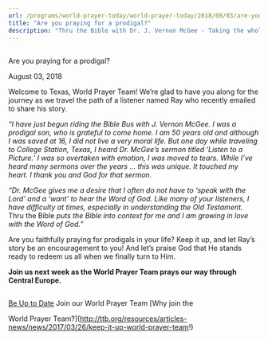 ```yaml
---
url: /programs/world-prayer-today/world-prayer-today/2018/08/03/are-you-praying-for-a-prodigal
title: "Are you praying for a prodigal?"
description: "Thru the Bible with Dr. J. Vernon McGee - Taking the whole Word to the whole world"
---
```







## 
 Are you praying for a prodigal?


August 03, 2018




Welcome to Texas, World Prayer Team! We’re glad to have you along for the journey as we travel the path of a listener named Ray who recently emailed to share his story. 


*“I have just begun riding the Bible Bus with J. Vernon McGee. I was a prodigal son, who is grateful to come home. I am 50 years old and although I was saved at 16, I did not live a very moral life. But one day while traveling to College Station, Texas, I heard Dr. McGee’s sermon titled ‘Listen to a Picture.’ I was so overtaken with emotion, I was moved to tears. While I’ve heard many sermons over the years … this was unique. It touched my heart. I thank you and God for that sermon.* 


*“Dr. McGee gives me a desire that I often do not have to ‘speak with the Lord’ and a ‘want’ to hear the Word of God. Like many of your listeners, I have difficulty at times, especially in understanding the Old Testament.* Thru the Bible *puts the Bible into context for me and I am growing in love with the Word of God.”*


Are you faithfully praying for prodigals in your life? Keep it up, and let Ray’s story be an encouragement to you! And let’s praise God that He stands ready to redeem us all when we finally turn to Him.


**Join us next week as the World Prayer Team prays our way through Central Europe.**







## 




[Be Up to Date](http://feeds.feedburner.com/WorldPrayerToday "World Prayer Today RSS Feed")
Join our World Prayer Team
[Why join the  

World Prayer Team?](http://ttb.org/resources/articles-news/news/2017/03/26/keep-it-up-world-prayer-team!)




